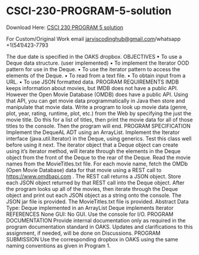 # CSCI-230-PROGRAM-5-solution

Download Here: [CSCI 230 PROGRAM 5 solution](https://jarviscodinghub.com/assignment/csci-230-program-5-solution/)

For Custom/Original Work email jarviscodinghub@gmail.com/whatsapp +1(541)423-7793

The due date is specified in the OAKS dropbox.
OBJECTIVES
• To use a Deque data structure. (user implemented)
• To implement the Iterator OOD pattern for use in the Deque.
• To use the iterator pattern to access the elements of the Deque.
• To read from a text file.
• To obtain input from a URL.
• To use JSON formatted data.
PROGRAM REQUIREMENTS
IMDB keeps information about movies, but IMDB does not have a public API. However the Open Movie Database (OMDB)
does have a public API. Using that API, you can get movie data programmatically in Java then store and manipulate that movie
data. Write a program to look up movie data (genre, plot, year, rating, runtime, plot, etc.) from the Web by specifying the just
the movie title. Do this for a list of titles, then print the movie data for all of those titles to the console. Then the program will
end.
PROGRAM SPECIFICATION
Implement the DequeAL ADT using an ArrayList. Implement the Iterator interface (java.util.Iterator) in the Deque, using
generics. Test this class well before using it next. The iterator object that a Deque object can create using it’s iterator method,
will iterate through the elements in the Deque object from the front of the Deque to the rear of the Deque.
Read the movie names from the MovieTitles.txt file. For each movie name, fetch the OMDb (Open Movie Database) data for
that movie using a REST call to https://www.omdbapi.com . The REST call returns a JSON object. Store each JSON object
returned by that REST call into the Deque object.
After the program looks up all of the movies, then iterate through the Deque object and print out each JSON object as a string
onto the console.
The JSON jar file is provided.
The MovieTitles.txt file is provided.
Abstract Data Type:
Deque implemented in an ArrayList
Deque implements Iterator
REFERENCES
None
GUI:
No GUI. Use the console for I/O.
PROGRAM DOCUMENTATION
Provide internal documentation only as required in the program documentation standard in OAKS.
Updates and clarifications to this assignment, if needed, will be done on Discussions.
PROGRAM SUBMISSION
Use the corresponding dropbox in OAKS using the same naming conventions as given in Program 1.
